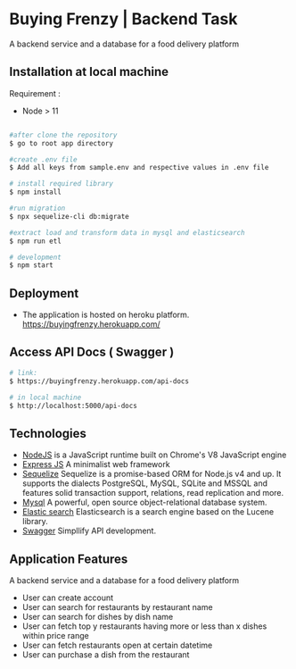 # Buying Frenzy | Backend Task

A backend service and a database for a food delivery platform

## Installation at local machine

Requirement : 
- Node > 11

```bash

#after clone the repository
$ go to root app directory

#create .env file
$ Add all keys from sample.env and respective values in .env file

# install required library
$ npm install

#run migration
$ npx sequelize-cli db:migrate

#extract load and transform data in mysql and elasticsearch
$ npm run etl

# development
$ npm start

```
## Deployment

- The application is hosted on heroku platform. https://buyingfrenzy.herokuapp.com/


## Access API Docs ( Swagger )

```bash
# link:
$ https://buyingfrenzy.herokuapp.com/api-docs

# in local machine
$ http://localhost:5000/api-docs

```


## Technologies

- [NodeJS](http://nodejs.org/en) is a JavaScript runtime built on Chrome's V8 JavaScript engine
- [Express JS](http://express.com) A minimalist web framework
- [Sequelize](http://docs.sequelizejs.com/) Sequelize is a promise-based ORM for Node.js v4 and up. It supports the dialects PostgreSQL, MySQL, SQLite and MSSQL and features solid transaction support, relations, read replication and more.
- [Mysql](https://www.mysql.com/) A powerful, open source object-relational database system.
- [Elastic search](https://www.elastic.co/) Elasticsearch is a search engine based on the Lucene library. 
- [Swagger](https://swagger.io/) Simpllify API development.

## Application Features

A backend service and a database for a food delivery platform

<ul>
<li> User can create account </li>
<li> User can search for restaurants by restaurant name </li>
<li> User can search for dishes by dish name </li>
<li> User can fetch top y restaurants having more or less than x dishes within price range </li>
<li> User can fetch restaurants open at certain datetime </li>
<li> User can purchase a dish from the restaurant </li>
</ul> 

